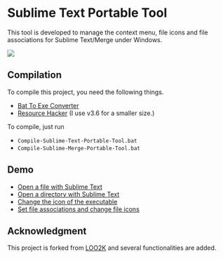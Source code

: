 # Sublime Text Portable Tool

This tool is developed to manage the context menu, file icons and file associations for Sublime Text/Merge under Windows.

![](https://raw.githubusercontent.com/jfcherng/Sublime-Text-Portable-Tool/gh-pages/images/interface.png)


## Compilation

To compile this project, you need the following things.

- [Bat To Exe Converter](http://www.f2ko.de/en/b2e.php)
- [Resource Hacker](http://www.angusj.com/resourcehacker) (I use v3.6 for a smaller size.)

To compile, just run

- `Compile-Sublime-Text-Portable-Tool.bat`
- `Compile-Sublime-Merge-Portable-Tool.bat`


## Demo

- [Open a file with Sublime Text](https://raw.githubusercontent.com/jfcherng/Sublime-Text-Portable-Tool/gh-pages/images/file.png)
- [Open a directory with Sublime Text](https://raw.githubusercontent.com/jfcherng/Sublime-Text-Portable-Tool/gh-pages/images/dir.png)
- [Change the icon of the executable](https://raw.githubusercontent.com/jfcherng/Sublime-Text-Portable-Tool/gh-pages/images/change_exe_icon.png)
- [Set file associations and change file icons](https://raw.githubusercontent.com/jfcherng/Sublime-Text-Portable-Tool/gh-pages/images/change_file_icon.png)


## Acknowledgment

This project is forked from [LOO2K](https://github.com/loo2k/Sublime-Text-Portable-Tool) and several functionalities are added.
